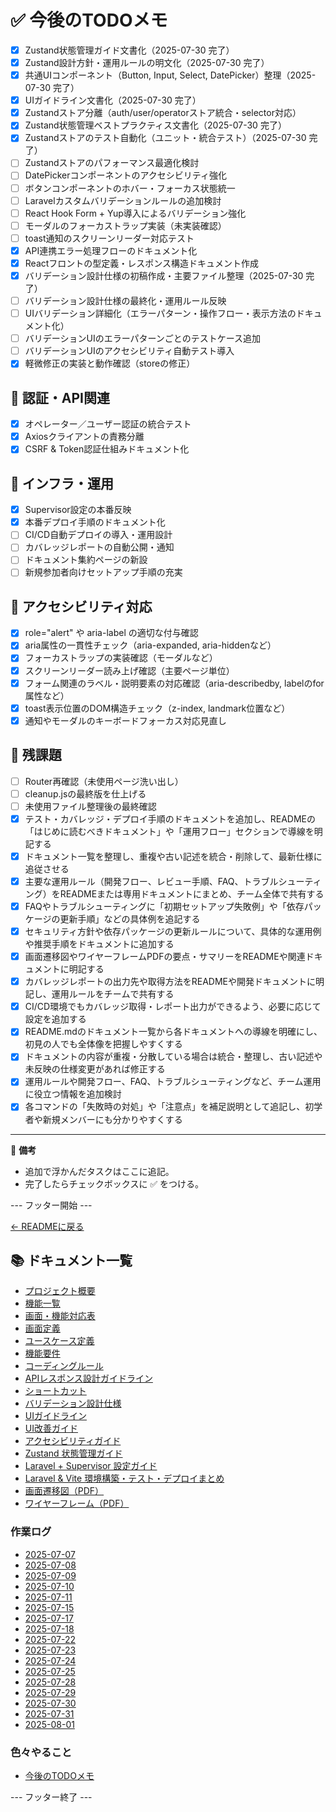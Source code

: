 # ✅ 今後のTODOメモ

- [x] Zustand状態管理ガイド文書化（2025-07-30 完了）
- [x] Zustand設計方針・運用ルールの明文化（2025-07-30 完了）
- [x] 共通UIコンポーネント（Button, Input, Select, DatePicker）整理（2025-07-30 完了）
- [x] UIガイドライン文書化（2025-07-30 完了）
- [x] Zustandストア分離（auth/user/operatorストア統合・selector対応）
- [x] Zustand状態管理ベストプラクティス文書化（2025-07-30 完了）
- [x] Zustandストアのテスト自動化（ユニット・統合テスト）（2025-07-30 完了）
- [ ] Zustandストアのパフォーマンス最適化検討
- [ ] DatePickerコンポーネントのアクセシビリティ強化
- [ ] ボタンコンポーネントのホバー・フォーカス状態統一
- [ ] Laravelカスタムバリデーションルールの追加検討
- [ ] React Hook Form + Yup導入によるバリデーション強化
- [ ] モーダルのフォーカストラップ実装（未実装確認）
- [ ] toast通知のスクリーンリーダー対応テスト
- [x] API連携エラー処理フローのドキュメント化
- [x] Reactフロントの型定義・レスポンス構造ドキュメント作成
- [x] バリデーション設計仕様の初稿作成・主要ファイル整理（2025-07-30 完了）
- [ ] バリデーション設計仕様の最終化・運用ルール反映
- [ ] UIバリデーション詳細化（エラーパターン・操作フロー・表示方法のドキュメント化）
- [ ] バリデーションUIのエラーパターンごとのテストケース追加
- [ ] バリデーションUIのアクセシビリティ自動テスト導入
- [x] 軽微修正の実装と動作確認（storeの修正）

## 🔹 認証・API関連
- [x] オペレーター／ユーザー認証の統合テスト
- [x] Axiosクライアントの責務分離
- [x] CSRF & Token認証仕組みドキュメント化

## 🔹 インフラ・運用
- [x] Supervisor設定の本番反映
- [x] 本番デプロイ手順のドキュメント化
- [ ] CI/CD自動デプロイの導入・運用設計
- [ ] カバレッジレポートの自動公開・通知
- [ ] ドキュメント集約ページの新設
- [ ] 新規参加者向けセットアップ手順の充実

## 🔹 アクセシビリティ対応
- [x] role="alert" や aria-label の適切な付与確認
- [x] aria属性の一貫性チェック（aria-expanded, aria-hiddenなど）
- [x] フォーカストラップの実装確認（モーダルなど）
- [x] スクリーンリーダー読み上げ確認（主要ページ単位）
- [x] フォーム関連のラベル・説明要素の対応確認（aria-describedby, labelのfor属性など）
- [x] toast表示位置のDOM構造チェック（z-index, landmark位置など）
- [x] 通知やモーダルのキーボードフォーカス対応見直し

## 🔹 残課題
- [ ] Router再確認（未使用ページ洗い出し）
- [ ] cleanup.jsの最終版を仕上げる
- [ ] 未使用ファイル整理後の最終確認
- [x] テスト・カバレッジ・デプロイ手順のドキュメントを追加し、READMEの「はじめに読むべきドキュメント」や「運用フロー」セクションで導線を明記する
- [x] ドキュメント一覧を整理し、重複や古い記述を統合・削除して、最新仕様に追従させる
- [x] 主要な運用ルール（開発フロー、レビュー手順、FAQ、トラブルシューティング）をREADMEまたは専用ドキュメントにまとめ、チーム全体で共有する
- [x] FAQやトラブルシューティングに「初期セットアップ失敗例」や「依存パッケージの更新手順」などの具体例を追記する
- [x] セキュリティ方針や依存パッケージの更新ルールについて、具体的な運用例や推奨手順をドキュメントに追加する
- [x] 画面遷移図やワイヤーフレームPDFの要点・サマリーをREADMEや関連ドキュメントに明記する
- [x] カバレッジレポートの出力先や取得方法をREADMEや開発ドキュメントに明記し、運用ルールをチームで共有する
- [x] CI/CD環境でもカバレッジ取得・レポート出力ができるよう、必要に応じて設定を追加する
- [x] README.mdのドキュメント一覧から各ドキュメントへの導線を明確にし、初見の人でも全体像を把握しやすくする
- [x] ドキュメントの内容が重複・分散している場合は統合・整理し、古い記述や未反映の仕様変更があれば修正する
- [x] 運用ルールや開発フロー、FAQ、トラブルシューティングなど、チーム運用に役立つ情報を追加検討
- [x] 各コマンドの「失敗時の対処」や「注意点」を補足説明として追記し、初学者や新規メンバーにも分かりやすくする

---

📌 **備考**  
- 追加で浮かんだタスクはここに追記。
- 完了したらチェックボックスに ✅ をつける。

--- フッター開始 ---

[← READMEに戻る](../README.md)

## 📚 ドキュメント一覧

- [プロジェクト概要](project-overview.md)
- [機能一覧](features.md)
- [画面・機能対応表](function_screen_map.md)
- [画面定義](screens.md)
- [ユースケース定義](usecase_reserve.md)
- [機能要件](functional_requirements.md)
- [コーディングルール](coding-rules.md)
- [APIレスポンス設計ガイドライン](api_response.md)
- [ショートカット](shortcuts.md)
- [バリデーション設計仕様](validation_spec.md)
- [UIガイドライン](ui_guideline.md)
- [UI改善ガイド](ui_improvement_guide.md)
- [アクセシビリティガイド](accessibility_guide.md) 
- [Zustand 状態管理ガイド](zustand_guide.md)
- [Laravel + Supervisor 設定ガイド](supervisor.md)
- [Laravel & Vite 環境構築・テスト・デプロイまとめ](laravel-vite-setup.md)
- [画面遷移図（PDF）](画面遷移図.pdf)
- [ワイヤーフレーム（PDF）](ワイヤーフレーム.pdf)

### 作業ログ
- [2025-07-07](logs/2025-07-07.md)
- [2025-07-08](logs/2025-07-08.md)
- [2025-07-09](logs/2025-07-09.md)
- [2025-07-10](logs/2025-07-10.md)
- [2025-07-11](logs/2025-07-11.md)
- [2025-07-15](logs/2025-07-15.md)
- [2025-07-17](logs/2025-07-17.md)
- [2025-07-18](logs/2025-07-18.md)
- [2025-07-22](logs/2025-07-22.md)
- [2025-07-23](logs/2025-07-23.md)
- [2025-07-24](logs/2025-07-24.md)
- [2025-07-25](logs/2025-07-25.md)
- [2025-07-28](logs/2025-07-28.md)
- [2025-07-29](logs/2025-07-29.md)
- [2025-07-30](logs/2025-07-30.md)
- [2025-07-31](logs/2025-07-31.md)
- [2025-08-01](logs/2025-08-01.md)

### 色々やること
- [今後のTODOメモ](todo.md)

--- フッター終了 ---
